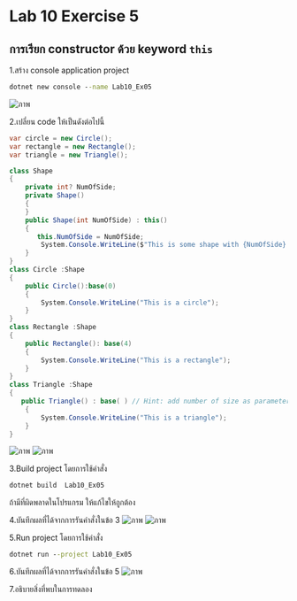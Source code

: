 # Lab 10 Exercise 5

## การเรียก constructor ด้วย keyword `this`

1.สร้าง console application project

```cmd
dotnet new console --name Lab10_Ex05
```
![ภาพ](https://github.com/AnchisaPhetnoi/03376836-OOP-2566-Lab-10/assets/144197034/8daec84c-005f-4c63-8cf8-77c1b2bc0973)

2.เปลี่ยน code ให้เป็นดังต่อไปนี้

```cs
var circle = new Circle();
var rectangle = new Rectangle();
var triangle = new Triangle();

class Shape
{
    private int? NumOfSide;
    private Shape()
    {
    }
    public Shape(int NumOfSide) : this()
    {
       this.NumOfSide = NumOfSide;
        System.Console.WriteLine($"This is some shape with {NumOfSide} sides" );
    }
}
class Circle :Shape
{
    public Circle():base(0)
    {
        System.Console.WriteLine("This is a circle");
    }
}
class Rectangle :Shape
{
    public Rectangle(): base(4)
    {
        System.Console.WriteLine("This is a rectangle");
    }
}
class Triangle :Shape
{
   public Triangle() : base( ) // Hint: add number of size as parameters
    {
        System.Console.WriteLine("This is a triangle");
    }
}
```
![ภาพ](https://github.com/AnchisaPhetnoi/03376836-OOP-2566-Lab-10/assets/144197034/22a90435-d03f-4c8a-a659-3835e0d7d3bc)
![ภาพ](https://github.com/AnchisaPhetnoi/03376836-OOP-2566-Lab-10/assets/144197034/94848140-cc0d-44cd-a905-94066399aa27)

3.Build project โดยการใช้คำสั่ง

```cmd
dotnet build  Lab10_Ex05
```

ถ้ามีที่ผิดพลาดในโปรแกรม ให้แก้ไขให้ถูกต้อง

4.บันทึกผลที่ได้จากการรันคำสั่งในข้อ 3
![ภาพ](https://github.com/AnchisaPhetnoi/03376836-OOP-2566-Lab-10/assets/144197034/a80ba15c-5298-4d93-8d71-4650127a5a1d)
![ภาพ](https://github.com/AnchisaPhetnoi/03376836-OOP-2566-Lab-10/assets/144197034/a8b95f6c-a7c7-44ec-a483-be4c1a942041)

5.Run project โดยการใช้คำสั่ง

```cmd
dotnet run --project Lab10_Ex05
```

6.บันทึกผลที่ได้จากการรันคำสั่งในข้อ 5
![ภาพ](https://github.com/AnchisaPhetnoi/03376836-OOP-2566-Lab-10/assets/144197034/8ef24e02-f28f-4e3f-b1d0-7e5031496f76)

7.อธิบายสิ่งที่พบในการทดลอง
